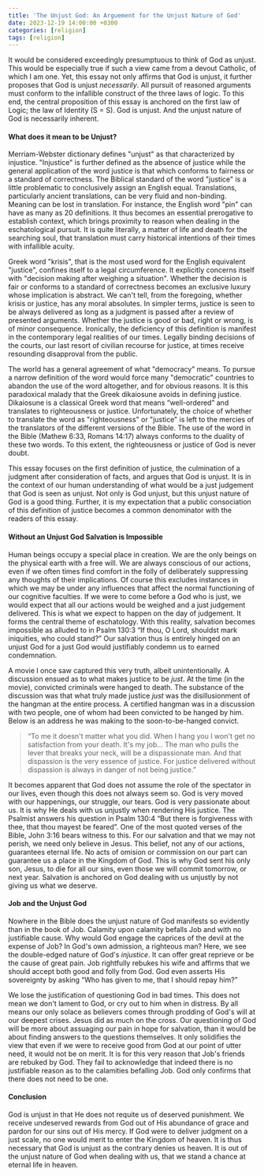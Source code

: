 ```yaml
---
title: 'The Unjust God: An Arguement for the Unjust Nature of God'
date: 2023-12-19 14:00:00 +0300
categories: [religion]
tags: [religion]
---
```


It would be considered exceedingly presumptuous to think of God as unjust. This would be especially true if such a view came from a devout Catholic, of which I am one. Yet, this essay not only affirms that God is unjust, it further proposes that God is unjust *necessarily*. All pursuit of reasoned arguments must conform to the infallible construct of the three laws of logic. To this end, the central proposition of this essay is anchored on the first law of Logic; the law of Identity (S = S). God is unjust. And the unjust nature of God is necessarily inherent.

#### What does it mean to be Unjust?
Merriam-Webster dictionary defines "unjust" as that characterized by injustice. "Injustice" is further defined as the absence of justice while the general application of the word justice is that which conforms to fairness or a standard of correctness. The Biblical standard of the word "justice" is a little problematic to conclusively assign an English equal. Translations, particularly ancient translations, can be very fluid and non-binding. Meaning can be lost in translation. For instance, the English word "pin" can have as many as 20 definitions. It thus becomes an essential prerogative to establish context, which brings proximity to reason when dealing in the eschatological pursuit. It is quite literally, a matter of life and death for the searching soul, that translation must carry historical intentions of their times with infallible acuity.

Greek word "krisis", that is the most used word for the English equivalent "justice", confines itself to a legal circumference.  It explicitly concerns itself with "decision making after weighing a situation". Whether the decision is fair or conforms to a standard of correctness becomes an exclusive luxury whose implication is abstract. We can\'t tell, from the foregoing, whether krisis or justice, has any moral absolutes. In simpler terms, justice is seen to be always delivered as long as a judgment is passed after a review of presented arguments. Whether the justice is good or bad, right or wrong, is of minor consequence. Ironically, the deficiency of this definition is manifest in the contemporary legal realities of our times. Legally binding decisions of the courts, our last resort of civilian recourse for justice, at times receive resounding disapproval from the public.

The world has a general agreement of what "democracy" means. To pursue a narrow definition of the word would force many "democratic" countries to abandon the use of the word altogether, and for obvious reasons. It is this paradoxical malady that the Greek dikaiosune avoids in defining justice. Dikaiosune is a classical Greek word that means “well-ordered” and translates to righteousness or justice. Unfortunately, the choice of whether to translate the word as "righteousness" or "justice" is left to the mercies of the translators of the different versions of the Bible. The use of the word in the Bible (Mathew 6:33, Romans 14:17) always conforms to the duality of these two words. To this extent, the righteousness or justice of God is never doubt.

This essay focuses on the first definition of justice, the culmination of a judgment after consideration of facts, and argues that God is unjust. It is in the context of our human understanding of what would be a just judgement that God is seen as unjust. Not only is God unjust, but this unjust nature of God is a good thing. Further, it is my expectation that a public consociation of this definition of justice becomes a common denominator with the readers of this essay.

#### Without an Unjust God Salvation is Impossible
Human beings occupy a special place in creation. We are the only beings on the physical earth with a free will. We are always conscious of our actions, even if we often times find comfort in the folly of deliberately suppressing any thoughts of their implications. Of course this excludes instances in which we may be under any influences that affect the normal functioning of our cognitive faculties. If we were to come before a God who is just, we would expect that all our actions would be weighed and a just judgement delivered. This is what we expect to happen on the day of judgement. It forms the central theme of eschatology. With this reality, salvation becomes impossible as alluded to in Psalm 130:3 “If thou, O Lord, shouldst mark iniquities, who could stand?” Our salvation thus is entirely hinged on an unjust God for a just God would justifiably condemn us to earned condemnation.

A movie I once saw captured this very truth, albeit unintentionally. A discussion ensued as to what makes justice to be *just*. At the time (in the movie), convicted criminals were hanged to death. The substance of the discussion was that what truly made justice *just* was the disillusionment of the hangman at the entire process. A certified hangman was in a discussion with two people, one of whom had been convicted to be hanged by him. Below is an address he was making to the soon-to-be-hanged convict.

> “To me it doesn\'t matter what you did. When I hang you I won\'t get no satisfaction from your death. 
> It\'s my job…
> The man who pulls the lever that breaks your neck, will be a dispassionate man.
> And that dispassion is the very essence of justice.
> For justice delivered without dispassion is always in danger of not being justice.”

It becomes apparent that God does not assume the role of the spectator in our lives, even though this does not always seem so. God is very moved with our happenings, our struggle, our tears. God is very passionate about us. It is why He deals with us unjustly when rendering His justice. The Psalmist answers his question in Psalm 130:4 “But there is forgiveness with thee, that thou mayest be feared”. One of the most quoted verses of the Bible, John 3:16 bears witness to this. For our salvation and that we may not perish, we need only believe in Jesus. This belief, not any of our actions, guarantees eternal life. No acts of omision or commission on our part can guarantee us a place in the Kingdom of God. This is why God sent his only son, Jesus, to die for all our sins, even those we will commit tomorrow, or next year. Salvation is anchored on God dealing with us unjustly by not giving us what we deserve.

#### Job and the Unjust God
Nowhere in the Bible does the unjust nature of God manifests so evidently than in the book of Job. Calamity upon calamity befalls Job and with no justifiable cause. Why would God engage the caprices of the devil at the expense of Job? In God\'s own admission, a righteous man? Here, we see the double-edged nature of God\'s *injustice*. It can offer great reprieve or be the cause of great pain. Job rightfully rebukes his wife and affirms that we should accept both good and folly from God. God even asserts His sovereignty by asking “Who has given to me, that I should repay him?”

We lose the justification of questioning God in bad times. This does not mean we don\'t lament to God, or cry out to him when in distress. By all means our only solace as believers comes through prodding of God\'s will at our deepest crises. Jesus did as much on the cross. Our questioning of God will be more about assuaging our pain in hope for salvation, than it would be about finding answers to the questions themselves. It only solidifies the view that even if we were to receive good from God at our point of utter need, it would not be on merit. It is for this very reason that Job\'s friends are rebuked by God. They fail to acknowledge that indeed there is no justifiable reason as to the calamities befalling Job. God only confirms that there does not need to be one.

#### Conclusion
God is unjust in that He does not requite us of deserved punishment. We receive undeserved rewards from God out of His abundance of grace and pardon for our sins out of His mercy. If God were to deliver judgment on a just scale, no one would merit to enter the Kingdom of heaven. It is thus necessary that God is unjust as the contrary denies us heaven. It is out of the unjust nature of God when dealing with us, that we stand a chance at eternal life in heaven.

